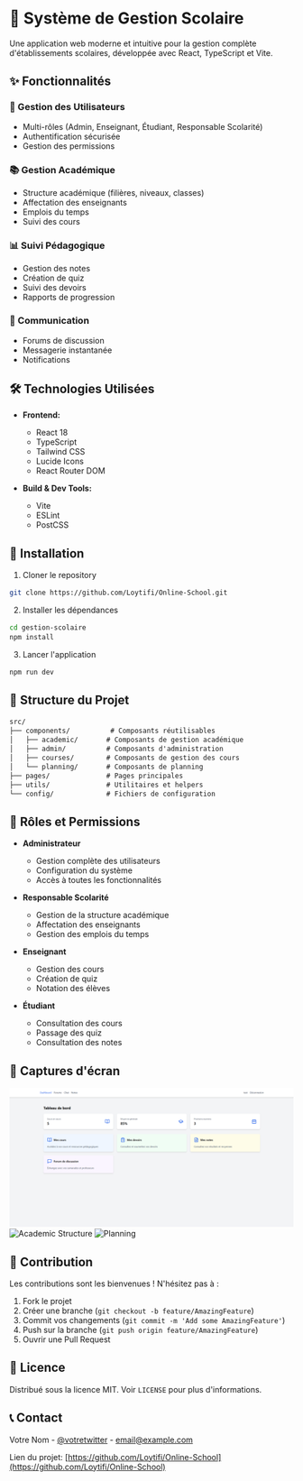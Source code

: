# 🏫 Système de Gestion Scolaire

Une application web moderne et intuitive pour la gestion complète d'établissements scolaires, développée avec React, TypeScript et Vite.

## ✨ Fonctionnalités

### 👥 Gestion des Utilisateurs
- Multi-rôles (Admin, Enseignant, Étudiant, Responsable Scolarité)
- Authentification sécurisée
- Gestion des permissions

### 📚 Gestion Académique
- Structure académique (filières, niveaux, classes)
- Affectation des enseignants
- Emplois du temps
- Suivi des cours

### 📊 Suivi Pédagogique
- Gestion des notes
- Création de quiz
- Suivi des devoirs
- Rapports de progression

### 💬 Communication
- Forums de discussion
- Messagerie instantanée
- Notifications

## 🛠 Technologies Utilisées

- **Frontend:**
  - React 18
  - TypeScript
  - Tailwind CSS
  - Lucide Icons
  - React Router DOM

- **Build & Dev Tools:**
  - Vite
  - ESLint
  - PostCSS

## 🚀 Installation

1. Cloner le repository
```bash
git clone https://github.com/Loytifi/Online-School.git
```

2. Installer les dépendances
```bash
cd gestion-scolaire
npm install
```

3. Lancer l'application
```bash
npm run dev
```

## 📁 Structure du Projet

```
src/
├── components/          # Composants réutilisables
│   ├── academic/       # Composants de gestion académique
│   ├── admin/          # Composants d'administration
│   ├── courses/        # Composants de gestion des cours
│   └── planning/       # Composants de planning
├── pages/              # Pages principales
├── utils/              # Utilitaires et helpers
└── config/             # Fichiers de configuration
```

## 🔐 Rôles et Permissions

- **Administrateur**
  - Gestion complète des utilisateurs
  - Configuration du système
  - Accès à toutes les fonctionnalités

- **Responsable Scolarité**
  - Gestion de la structure académique
  - Affectation des enseignants
  - Gestion des emplois du temps

- **Enseignant**
  - Gestion des cours
  - Création de quiz
  - Notation des élèves

- **Étudiant**
  - Consultation des cours
  - Passage des quiz
  - Consultation des notes

## 📱 Captures d'écran

![Dashboard](docs/images/dashboard.png)
![Academic Structure](docs/images/academic-structure.png)
![Planning](docs/images/planning.png)

## 🤝 Contribution

Les contributions sont les bienvenues ! N'hésitez pas à :
1. Fork le projet
2. Créer une branche (`git checkout -b feature/AmazingFeature`)
3. Commit vos changements (`git commit -m 'Add some AmazingFeature'`)
4. Push sur la branche (`git push origin feature/AmazingFeature`)
5. Ouvrir une Pull Request

## 📄 Licence

Distribué sous la licence MIT. Voir `LICENSE` pour plus d'informations.

## 📞 Contact

Votre Nom - [@votretwitter](https://twitter.com/votretwitter) - email@example.com

Lien du projet: [https://github.com/Loytifi/Online-School](https://github.com/Loytifi/Online-School)
